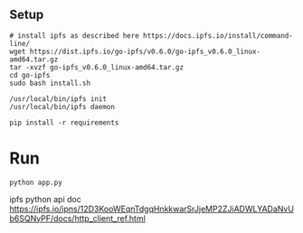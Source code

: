 ## Setup
```
# install ipfs as described here https://docs.ipfs.io/install/command-line/
wget https://dist.ipfs.io/go-ipfs/v0.6.0/go-ipfs_v0.6.0_linux-amd64.tar.gz
tar -xvzf go-ipfs_v0.6.0_linux-amd64.tar.gz
cd go-ipfs
sudo bash install.sh

/usr/local/bin/ipfs init
/usr/local/bin/ipfs daemon

pip install -r requirements
```

# Run
```
python app.py
```

ipfs python api doc
https://ipfs.io/ipns/12D3KooWEqnTdgqHnkkwarSrJjeMP2ZJiADWLYADaNvUb6SQNyPF/docs/http_client_ref.html